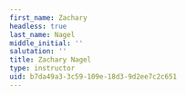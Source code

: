```yaml
---
first_name: Zachary
headless: true
last_name: Nagel
middle_initial: ''
salutation: ''
title: Zachary Nagel
type: instructor
uid: b7da49a3-3c59-109e-18d3-9d2ee7c2c651
---
```

